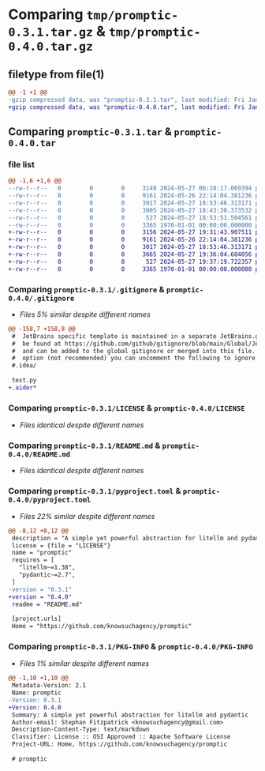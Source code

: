 # Comparing `tmp/promptic-0.3.1.tar.gz` & `tmp/promptic-0.4.0.tar.gz`

## filetype from file(1)

```diff
@@ -1 +1 @@
-gzip compressed data, was "promptic-0.3.1.tar", last modified: Fri Jan  1 00:00:00 2016, max compression
+gzip compressed data, was "promptic-0.4.0.tar", last modified: Fri Jan  1 00:00:00 2016, max compression
```

## Comparing `promptic-0.3.1.tar` & `promptic-0.4.0.tar`

### file list

```diff
@@ -1,6 +1,6 @@
--rw-r--r--   0        0        0     3148 2024-05-27 06:28:17.069394 promptic-0.3.1/.gitignore
--rw-r--r--   0        0        0     9161 2024-05-26 22:14:04.381236 promptic-0.3.1/LICENSE
--rw-r--r--   0        0        0     3017 2024-05-27 18:53:46.313171 promptic-0.3.1/README.md
--rw-r--r--   0        0        0     3005 2024-05-27 18:43:30.373532 promptic-0.3.1/promptic.py
--rw-r--r--   0        0        0      527 2024-05-27 18:53:51.504561 promptic-0.3.1/pyproject.toml
--rw-r--r--   0        0        0     3365 1970-01-01 00:00:00.000000 promptic-0.3.1/PKG-INFO
+-rw-r--r--   0        0        0     3156 2024-05-27 19:31:43.907511 promptic-0.4.0/.gitignore
+-rw-r--r--   0        0        0     9161 2024-05-26 22:14:04.381236 promptic-0.4.0/LICENSE
+-rw-r--r--   0        0        0     3017 2024-05-27 18:53:46.313171 promptic-0.4.0/README.md
+-rw-r--r--   0        0        0     3665 2024-05-27 19:36:04.684056 promptic-0.4.0/promptic.py
+-rw-r--r--   0        0        0      527 2024-05-27 19:37:19.722357 promptic-0.4.0/pyproject.toml
+-rw-r--r--   0        0        0     3365 1970-01-01 00:00:00.000000 promptic-0.4.0/PKG-INFO
```

### Comparing `promptic-0.3.1/.gitignore` & `promptic-0.4.0/.gitignore`

 * *Files 5% similar despite different names*

```diff
@@ -158,7 +158,8 @@
 #  JetBrains specific template is maintained in a separate JetBrains.gitignore that can
 #  be found at https://github.com/github/gitignore/blob/main/Global/JetBrains.gitignore
 #  and can be added to the global gitignore or merged into this file.  For a more nuclear
 #  option (not recommended) you can uncomment the following to ignore the entire idea folder.
 #.idea/
 
 test.py
+.aider*
```

### Comparing `promptic-0.3.1/LICENSE` & `promptic-0.4.0/LICENSE`

 * *Files identical despite different names*

### Comparing `promptic-0.3.1/README.md` & `promptic-0.4.0/README.md`

 * *Files identical despite different names*

### Comparing `promptic-0.3.1/pyproject.toml` & `promptic-0.4.0/pyproject.toml`

 * *Files 22% similar despite different names*

```diff
@@ -8,12 +8,12 @@
 description = "A simple yet powerful abstraction for litellm and pydantic"
 license = {file = "LICENSE"}
 name = "promptic"
 requires = [
   "litellm~=1.38",
   "pydantic~=2.7",
 ]
-version = "0.3.1"
+version = "0.4.0"
 readme = "README.md"
 
 [project.urls]
 Home = "https://github.com/knowsuchagency/promptic"
```

### Comparing `promptic-0.3.1/PKG-INFO` & `promptic-0.4.0/PKG-INFO`

 * *Files 1% similar despite different names*

```diff
@@ -1,10 +1,10 @@
 Metadata-Version: 2.1
 Name: promptic
-Version: 0.3.1
+Version: 0.4.0
 Summary: A simple yet powerful abstraction for litellm and pydantic
 Author-email: Stephan Fitzpatrick <knowsuchagency@gmail.com>
 Description-Content-Type: text/markdown
 Classifier: License :: OSI Approved :: Apache Software License
 Project-URL: Home, https://github.com/knowsuchagency/promptic
 
 # promptic
```

